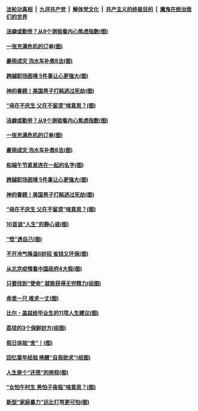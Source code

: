 

####  [法轮功真相](../../../../basic/blob/master/README.md?t=06250731) &nbsp;|&nbsp; [九评共产党](../../../../9ping.md/blob/master/README.md?t=06250731) &nbsp;|&nbsp; [解体党文化](../../../../jtdwh.md/blob/master/README.md?t=06250731)  &nbsp;|&nbsp; [共产主义的终极目的](../../../../gczydzjmd.md/blob/master/README.md?t=06250731) &nbsp;|&nbsp; [魔鬼在统治我们的世界](../../../../mgztzwmdsj.md/blob/master/README.md?t=06250731) 

#### [洁癖或勤劳？从9个测验看内心焦虑指数(图)](../pages/p8/937558.md?t=06250731) 

#### [一张充满危机的订单(图)](../pages/p8/936981.md?t=06250731) 

#### [豪雨成灾 泡水车补救8法(图)](../pages/p8/937526.md?t=06250731) 

#### [跨越职场困境 5件事让心更强大(图)](../pages/p8/937375.md?t=06250731) 

#### [神的眷顾！美国男子打盹逃过死劫(图)](../pages/p8/936985.md?t=06250731) 

#### [“母在不庆生 父在不留须”啥意思？(图)](../pages/p8/937234.md?t=06250731) 

#### [洁癖或勤劳？从9个测验看内心焦虑指数(图)](../pages/p8/937558.md?t=06250731) 

#### [一张充满危机的订单(图)](../pages/p8/936981.md?t=06250731) 

#### [豪雨成灾 泡水车补救8法(图)](../pages/p8/937526.md?t=06250731) 

#### [和端午节紧紧连在一起的名字(图)](../pages/p8/937448.md?t=06250731) 

#### [跨越职场困境 5件事让心更强大(图)](../pages/p8/937375.md?t=06250731) 

#### [神的眷顾！美国男子打盹逃过死劫(图)](../pages/p8/936985.md?t=06250731) 

#### [“母在不庆生 父在不留须”啥意思？(图)](../pages/p8/937234.md?t=06250731) 

#### [10首谈“人生”的静心谣(图)](../pages/p8/936965.md?t=06250731) 

#### [“悟”透自己(图)](../pages/p8/936972.md?t=06250731) 

#### [不开冷气降温6妙招 省钱又环保(图)](../pages/p8/937329.md?t=06250731) 

#### [从北京疫情看中国政府4大假(图)](../pages/p8/937196.md?t=06250731) 

#### [只要找到“使命” 就能获得无穷精力(组图)](../pages/p8/937159.md?t=06250731) 

#### [命里一尺 难求一丈(图)](../pages/p8/936782.md?t=06250731) 

#### [比尔・盖兹给毕业生的11项人生建议(图)](../pages/p8/936231.md?t=06250731) 

#### [荔枝的3个保鲜妙方(组图)](../pages/p8/936950.md?t=06250731) 

#### [假日体验“舍”！(图)](../pages/p8/937183.md?t=06250731) 

#### [回忆童年经验 唤醒“自我欲求”(组图)](../pages/p8/937082.md?t=06250731) 

#### [人生是个“还债”的旅程(图)](../pages/p8/936768.md?t=06250731) 

#### [“女怕午时生 男怕子夜临”啥意思？(图)](../pages/p8/937081.md?t=06250731) 

#### [新型“家庭暴力”远比打骂更可怕(图)](../pages/p8/936230.md?t=06250731) 

